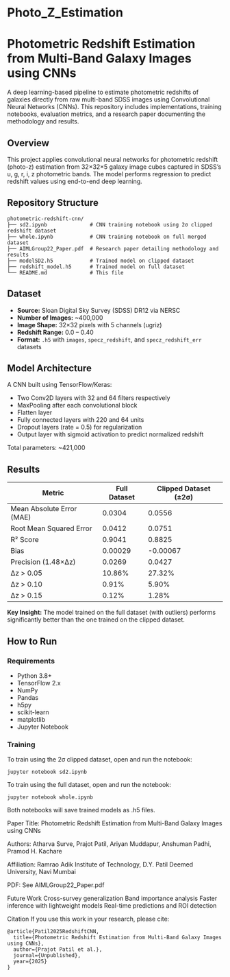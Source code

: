 # Photo_Z_Estimation

# Photometric Redshift Estimation from Multi-Band Galaxy Images using CNNs

A deep learning-based pipeline to estimate photometric redshifts of galaxies directly from raw multi-band SDSS images using Convolutional Neural Networks (CNNs). This repository includes implementations, training notebooks, evaluation metrics, and a research paper documenting the methodology and results.

## Overview

This project applies convolutional neural networks for photometric redshift (photo-z) estimation from 32×32×5 galaxy image cubes captured in SDSS’s u, g, r, i, z photometric bands. The model performs regression to predict redshift values using end-to-end deep learning.

## Repository Structure
```
photometric-redshift-cnn/
├── sd2.ipynb              # CNN training notebook using 2σ clipped redshift dataset
├── whole.ipynb            # CNN training notebook on full merged dataset
├── AIMLGroup22_Paper.pdf  # Research paper detailing methodology and results
├── modelSD2.h5            # Trained model on clipped dataset
├── redshift_model.h5      # Trained model on full dataset
└── README.md              # This file
```
## Dataset

- **Source:** Sloan Digital Sky Survey (SDSS) DR12 via NERSC  
- **Number of Images:** ~400,000  
- **Image Shape:** 32×32 pixels with 5 channels (ugriz)  
- **Redshift Range:** 0.0 – 0.40  
- **Format:** `.h5` with `images`, `specz_redshift`, and `specz_redshift_err` datasets  

## Model Architecture

A CNN built using TensorFlow/Keras:

- Two Conv2D layers with 32 and 64 filters respectively  
- MaxPooling after each convolutional block  
- Flatten layer  
- Fully connected layers with 220 and 64 units  
- Dropout layers (rate = 0.5) for regularization  
- Output layer with sigmoid activation to predict normalized redshift  

Total parameters: ~421,000


## Results

| Metric                    | Full Dataset     | Clipped Dataset (±2σ) |
|---------------------------|------------------|------------------------|
| Mean Absolute Error (MAE) | 0.0304           | 0.0556                 |
| Root Mean Squared Error   | 0.0412           | 0.0751                 |
| R² Score                  | 0.9041           | 0.8825                 |
| Bias                      | 0.00029          | -0.00067               |
| Precision (1.48×Δz)       | 0.0269           | 0.0427                 |
| Δz > 0.05                 | 10.86%           | 27.32%                 |
| Δz > 0.10                 | 0.91%            | 5.90%                  |
| Δz > 0.15                 | 0.12%            | 1.28%                  |

**Key Insight:** The model trained on the full dataset (with outliers) performs significantly better than the one trained on the clipped dataset.

## How to Run

### Requirements

- Python 3.8+  
- TensorFlow 2.x  
- NumPy  
- Pandas  
- h5py  
- scikit-learn  
- matplotlib  
- Jupyter Notebook  

### Training

To train using the 2σ clipped dataset, open and run the notebook:

```
jupyter notebook sd2.ipynb
```

To train using the full dataset, open and run the notebook:

```
jupyter notebook whole.ipynb
```

Both notebooks will save trained models as .h5 files.

Paper
Title: Photometric Redshift Estimation from Multi-Band Galaxy Images using CNNs

Authors: Atharva Surve, Prajot Patil, Ariyan Muddapur, Anshuman Padhi, Pramod H. Kachare

Affiliation: Ramrao Adik Institute of Technology, D.Y. Patil Deemed University, Navi Mumbai

PDF: See AIMLGroup22_Paper.pdf

Future Work
Cross-survey generalization
Band importance analysis
Faster inference with lightweight models
Real-time predictions and ROI detection


Citation
If you use this work in your research, please cite:
```
@article{Patil2025RedshiftCNN,
  title={Photometric Redshift Estimation from Multi-Band Galaxy Images using CNNs},
  author={Prajot Patil et al.},
  journal={Unpublished},
  year={2025}
}
```

